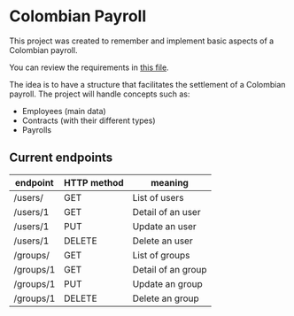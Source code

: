 # Colombian Payroll

This project was created to remember and implement basic aspects of a Colombian payroll.

You can review the requirements in [this file](https://github.com/dcarolinahdev/payroll_co_django/blob/main/requirements.txt).

The idea is to have a structure that facilitates the settlement of a Colombian payroll. The project will handle concepts such as:

- Employees (main data)
- Contracts (with their different types)
- Payrolls


## Current endpoints

|  endpoint  | HTTP method |  meaning   |
|------------|-------------|------------|
| /users/    | GET         |  List of users |
| /users/1    | GET         |  Detail of an user |
| /users/1    | PUT         |  Update an user |
| /users/1    | DELETE         |  Delete an user |
| /groups/    | GET         |  List of groups |
| /groups/1    | GET         |  Detail of an group |
| /groups/1    | PUT         |  Update an group |
| /groups/1    | DELETE         |  Delete an group |
